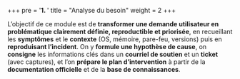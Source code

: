 +++
pre = '<b>1. </b>'
title = "Analyse du besoin"
weight = 2
+++
<!-- 1 - Technique exploratoire avec la personne utilisatrice
●	Description du problème, du message d’erreur, captures d’écran
●	Questions pertinentes sur l’environnement de l’utilisateur pour préciser la problématique (système d’exploitation, état de mémoire, paramètre de pare-feu, validation des versions des logiciels, etc.)
●	Formulation d’un courriel de soutien
2 - Reproduction du problème et identification de la cause
●	Consultation appropriée de la base de connaissances
●	Fouille de la documentation officielle du logiciel impliqué, de la section “troubleshooting” ou “dépannage/ résolution des problèmes”, FAQ, etc.
●	Développer une théorie de la cause probable ou transmission de l’information à la personne ou au service concerné
●	Techniques de résolution (c.-à-d.: élimination méthodique des sources d’erreurs possibles)
●	Détermination judicieuse du niveau de priorité -->

L’objectif de ce module est de **transformer une demande utilisateur en problématique clairement définie, reproductible et priorisée**, en recueillant les **symptômes** et le **contexte** (OS, mémoire, pare-feu, versions) puis en **reproduisant l’incident**. On y **formule une hypothèse de cause**, on **consigne** les informations clés dans un **courriel de soutien** et un **ticket** (avec captures), et l’on **prépare le plan d’intervention** à partir de la **documentation officielle** et de la **base de connaissances**.



<!-- tabs avc titre pr basculer de l'un à l'autre  -->
<!-- {{% tabs %}}
  {{% tab title="SEL & exigences" %}}
  - Introduction au cycle de vie logiciel (**SEL**)
  - Elicitation & classification des **exigences** (fonctionnelles / non-fonctionnelles) + critères d’acceptation
  - Gestion & traçabilité des exigences (matrice de traçabilité, user stories, backlog) 
  {{% /tab %}}

  {{% tab title="UML (aperçu)" %}}
  - Cas d’utilisation
  - Diagramme de **classes**
  - Diagramme de **séquence** (scénario clé - DSS)  
  - **Outils** de création de diagrammes UML (Lucidchart, draw.io, PlantUML)
  {{% /tab %}}

  {{% tab title="Les méthodologies de développement" %}} 
  - En cascade (séquentielles)
  - Itérative (incréments, feedback, prototypage)
  - Agile (scrum/kanban, sprints, user stories)
  - DevOps
  - **Outils** de gestion (Trello)
  {{% /tab %}}
{{% /tabs %}} -->

